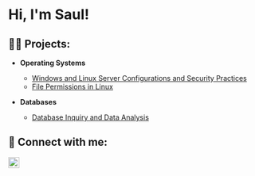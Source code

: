 <h1>Hi, I'm Saul! 
  
<h2>👨‍💻 Projects:</h2>

- <b>Operating Systems </b>
  - [Windows and Linux Server Configurations and Security Practices](https://drive.google.com/file/d/1O0m-EgTSFqfW7S6MwIgEPaekSCSmZO0s/view?usp=sharing)
  - [File Permissions in Linux](https://drive.google.com/file/d/1_1t7lG8x8Hb7-zgWKiBj3OO8jui22p3p/view?usp=sharing)
 
- <b>Databases </b>
  - [Database Inquiry and Data Analysis](https://drive.google.com/file/d/1jdufmny-KhIf0n0iMlzpZFbM2Su90SWF/view?usp=sharing)
 

<h2> 🤳 Connect with me:</h2>

[<img align="left" alt="Saul Casillas | LinkedIn" width="22px" src="https://cdn.jsdelivr.net/npm/simple-icons@v3/icons/linkedin.svg" />][linkedin]


[linkedin]: https://linkedin.com/in/saulcasillas
